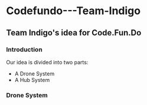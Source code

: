 # Codefundo---Team-Indigo
## Team Indigo's idea for Code.Fun.Do

### Introduction

Our idea is divided into two parts:
* A Drone System
* A Hub System

### Drone System

